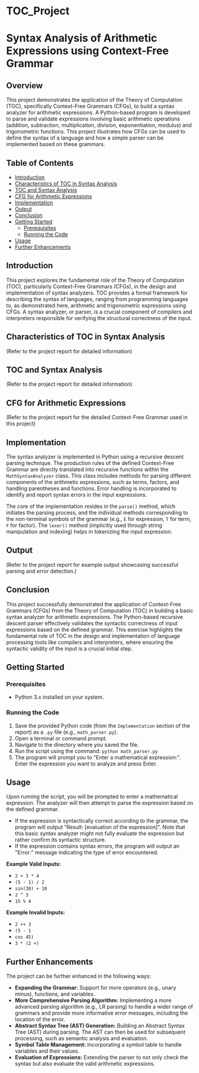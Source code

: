 # TOC_Project
# Syntax Analysis of Arithmetic Expressions using Context-Free Grammar

## Overview

This project demonstrates the application of the Theory of Computation (TOC), specifically Context-Free Grammars (CFGs), to build a syntax analyzer for arithmetic expressions. A Python-based program is developed to parse and validate expressions involving basic arithmetic operations (addition, subtraction, multiplication, division, exponentiation, modulus) and trigonometric functions. This project illustrates how CFGs can be used to define the syntax of a language and how a simple parser can be implemented based on these grammars.

## Table of Contents

* [Introduction](#introduction)
* [Characteristics of TOC in Syntax Analysis](#characteristics-of-toc-in-syntax-analysis)
* [TOC and Syntax Analysis](#toc-and-syntax-analysis)
* [CFG for Arithmetic Expressions](#cfg-for-arithmetic-expressions)
* [Implementation](#implementation)
* [Output](#output)
* [Conclusion](#conclusion)
* [Getting Started](#getting-started)
    * [Prerequisites](#prerequisites)
    * [Running the Code](#running-the-code)
* [Usage](#usage)
* [Further Enhancements](#further-enhancements)

## Introduction

This project explores the fundamental role of the Theory of Computation (TOC), particularly Context-Free Grammars (CFGs), in the design and implementation of syntax analyzers. TOC provides a formal framework for describing the syntax of languages, ranging from programming languages to, as demonstrated here, arithmetic and trigonometric expressions using CFGs. A syntax analyzer, or parser, is a crucial component of compilers and interpreters responsible for verifying the structural correctness of the input.

## Characteristics of TOC in Syntax Analysis

(Refer to the project report for detailed information)

## TOC and Syntax Analysis

(Refer to the project report for detailed information)

## CFG for Arithmetic Expressions

(Refer to the project report for the detailed Context-Free Grammar used in this project)

## Implementation

The syntax analyzer is implemented in Python using a recursive descent parsing technique. The production rules of the defined Context-Free Grammar are directly translated into recursive functions within the `MathSyntaxAnalyzer` class. This class includes methods for parsing different components of the arithmetic expressions, such as terms, factors, and handling parentheses and functions. Error handling is incorporated to identify and report syntax errors in the input expressions.

The core of the implementation resides in the `parse()` method, which initiates the parsing process, and the individual methods corresponding to the non-terminal symbols of the grammar (e.g., `E` for expression, `T` for term, `F` for factor). The `lexer()` method (implicitly used through string manipulation and indexing) helps in tokenizing the input expression.

## Output

(Refer to the project report for example output showcasing successful parsing and error detection.)

## Conclusion

This project successfully demonstrated the application of Context-Free Grammars (CFGs) from the Theory of Computation (TOC) in building a basic syntax analyzer for arithmetic expressions. The Python-based recursive descent parser effectively validates the syntactic correctness of input expressions based on the defined grammar. This exercise highlights the fundamental role of TOC in the design and implementation of language processing tools like compilers and interpreters, where ensuring the syntactic validity of the input is a crucial initial step.

## Getting Started

### Prerequisites

* Python 3.x installed on your system.

### Running the Code

1.  Save the provided Python code (from the `Implementation` section of the report) as a `.py` file (e.g., `math_parser.py`).
2.  Open a terminal or command prompt.
3.  Navigate to the directory where you saved the file.
4.  Run the script using the command: `python math_parser.py`
5.  The program will prompt you to "Enter a mathematical expression:". Enter the expression you want to analyze and press Enter.

## Usage

Upon running the script, you will be prompted to enter a mathematical expression. The analyzer will then attempt to parse the expression based on the defined grammar.

* If the expression is syntactically correct according to the grammar, the program will output "Result: [evaluation of the expression]". Note that this basic syntax analyzer might not fully evaluate the expression but rather confirm its syntactic structure.
* If the expression contains syntax errors, the program will output an "Error:" message indicating the type of error encountered.

**Example Valid Inputs:**

* `2 + 3 * 4`
* `(5 - 1) / 2`
* `sin(30) + 10`
* `2 ^ 3`
* `15 % 4`

**Example Invalid Inputs:**

* `2 ++ 3`
* `(5 - 1`
* `cos 45)`
* `3 * (2 +)`

## Further Enhancements

The project can be further enhanced in the following ways:

* **Expanding the Grammar:** Support for more operators (e.g., unary minus), functions, and variables.
* **More Comprehensive Parsing Algorithm:** Implementing a more advanced parsing algorithm (e.g., LR parsing) to handle a wider range of grammars and provide more informative error messages, including the location of the error.
* **Abstract Syntax Tree (AST) Generation:** Building an Abstract Syntax Tree (AST) during parsing. The AST can then be used for subsequent processing, such as semantic analysis and evaluation.
* **Symbol Table Management:** Incorporating a symbol table to handle variables and their values.
* **Evaluation of Expressions:** Extending the parser to not only check the syntax but also evaluate the valid arithmetic expressions.
